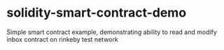 # solidity-smart-contract-demo

Simple smart contract example, demonstrating ability to read and modify inbox contract on rinkeby test network